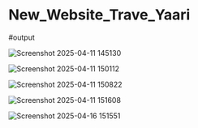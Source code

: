 <h1>New_Website_Trave_Yaari</h1>

#output

![Screenshot 2025-04-11 145130](https://github.com/user-attachments/assets/efb21119-7edc-456a-b351-3ed1418a8e54)

![Screenshot 2025-04-11 150112](https://github.com/user-attachments/assets/69a6cad6-154e-450d-8331-ae7c1b513685)

![Screenshot 2025-04-11 150822](https://github.com/user-attachments/assets/d5e5a249-995b-4ce0-9d11-47ba4be6c45d)


![Screenshot 2025-04-11 151608](https://github.com/user-attachments/assets/61cab02f-e863-4dd4-8fbf-ba5894c07463)


![Screenshot 2025-04-16 151551](https://github.com/user-attachments/assets/dc0936eb-ff86-4cc9-b235-ad7f73feaa55)
